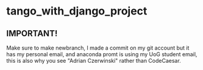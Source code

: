 # tango_with_django_project
## IMPORTANT!
Make sure to make newbranch, I made a commit on my git account but it has my personal email, and anaconda promt is using my UoG student email, this is also why you see "Adrian Czerwinski" rather than CodeCaesar.